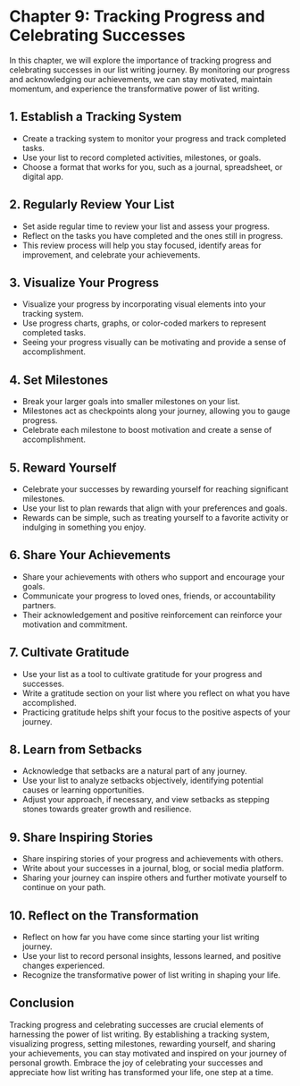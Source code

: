 Chapter 9: Tracking Progress and Celebrating Successes
======================================================

In this chapter, we will explore the importance of tracking progress and celebrating successes in our list writing journey. By monitoring our progress and acknowledging our achievements, we can stay motivated, maintain momentum, and experience the transformative power of list writing.

**1. Establish a Tracking System**
----------------------------------

* Create a tracking system to monitor your progress and track completed tasks.
* Use your list to record completed activities, milestones, or goals.
* Choose a format that works for you, such as a journal, spreadsheet, or digital app.

**2. Regularly Review Your List**
---------------------------------

* Set aside regular time to review your list and assess your progress.
* Reflect on the tasks you have completed and the ones still in progress.
* This review process will help you stay focused, identify areas for improvement, and celebrate your achievements.

**3. Visualize Your Progress**
------------------------------

* Visualize your progress by incorporating visual elements into your tracking system.
* Use progress charts, graphs, or color-coded markers to represent completed tasks.
* Seeing your progress visually can be motivating and provide a sense of accomplishment.

**4. Set Milestones**
---------------------

* Break your larger goals into smaller milestones on your list.
* Milestones act as checkpoints along your journey, allowing you to gauge progress.
* Celebrate each milestone to boost motivation and create a sense of accomplishment.

**5. Reward Yourself**
----------------------

* Celebrate your successes by rewarding yourself for reaching significant milestones.
* Use your list to plan rewards that align with your preferences and goals.
* Rewards can be simple, such as treating yourself to a favorite activity or indulging in something you enjoy.

**6. Share Your Achievements**
------------------------------

* Share your achievements with others who support and encourage your goals.
* Communicate your progress to loved ones, friends, or accountability partners.
* Their acknowledgement and positive reinforcement can reinforce your motivation and commitment.

**7. Cultivate Gratitude**
--------------------------

* Use your list as a tool to cultivate gratitude for your progress and successes.
* Write a gratitude section on your list where you reflect on what you have accomplished.
* Practicing gratitude helps shift your focus to the positive aspects of your journey.

**8. Learn from Setbacks**
--------------------------

* Acknowledge that setbacks are a natural part of any journey.
* Use your list to analyze setbacks objectively, identifying potential causes or learning opportunities.
* Adjust your approach, if necessary, and view setbacks as stepping stones towards greater growth and resilience.

**9. Share Inspiring Stories**
------------------------------

* Share inspiring stories of your progress and achievements with others.
* Write about your successes in a journal, blog, or social media platform.
* Sharing your journey can inspire others and further motivate yourself to continue on your path.

**10. Reflect on the Transformation**
-------------------------------------

* Reflect on how far you have come since starting your list writing journey.
* Use your list to record personal insights, lessons learned, and positive changes experienced.
* Recognize the transformative power of list writing in shaping your life.

**Conclusion**
--------------

Tracking progress and celebrating successes are crucial elements of harnessing the power of list writing. By establishing a tracking system, visualizing progress, setting milestones, rewarding yourself, and sharing your achievements, you can stay motivated and inspired on your journey of personal growth. Embrace the joy of celebrating your successes and appreciate how list writing has transformed your life, one step at a time.
